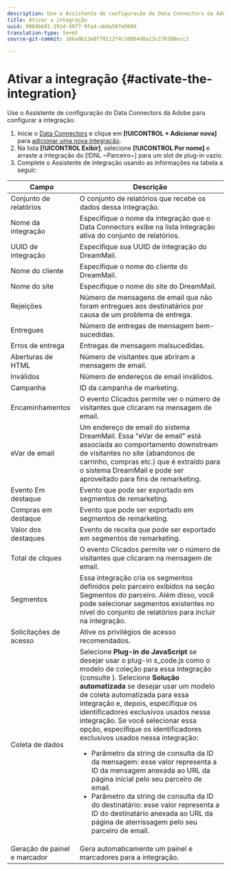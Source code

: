 ```yaml
---
description: Use o Assistente de configuração do Data Connectors da Adobe para configurar a integração.
title: Ativar a integração
uuid: 9084b691-291d-49f7-9fa4-abda507e060d
translation-type: tm+mt
source-git-commit: 16ba0b12e0f70112f4c10804d0a13c278388ecc2

---
```



# Ativar a integração {#activate-the-integration}

Use o Assistente de configuração do Data Connectors da Adobe para configurar a integração.

1. Inicie o [Data Connectors](https://marketing.adobe.com/resources/help/pt_BR/genesis/c_overview.html) e clique em **[!UICONTROL + Adicionar nova]** para [adicionar uma nova integração](https://marketing.adobe.com/resources/help/pt_BR/genesis/t_add_integration.html).
1. Na lista **[!UICONTROL Exibir]**, selecione **[!UICONTROL Por nome]** e arraste a integração do [!DNL ~Parceiro~] para um slot de plug-in vazio.
1. Complete o Assistente de integração usando as informações na tabela a seguir:

| Campo | Descrição |
|--- |--- |
| Conjunto de relatórios  | O conjunto de relatórios que recebe os dados dessa integração. |
| Nome da integração | Especifique o nome da integração que o Data Connectors exibe na lista Integração ativa do conjunto de relatórios. |
| UUID de integração | Especifique sua UUID de integração do DreamMail. |
| Nome do cliente | Especifique o nome do cliente do DreamMail. |
| Nome do site | Especifique o nome do site do DreamMail. |
| Rejeições | Número de mensagens de email que não foram entregues aos destinatários por causa de um problema de entrega. |
| Entregues | Número de entregas de mensagem bem-sucedidas. |
| Erros de entrega | Entregas de mensagem malsucedidas. |
| Aberturas de HTML | Número de visitantes que abriram a mensagem de email. |
| Inválidos | Número de endereços de email inválidos. |
| Campanha | ID da campanha de marketing. |
| Encaminhamentos | O evento Clicados permite ver o número de visitantes que clicaram na mensagem de email. |
| eVar de email | Um endereço de email do sistema DreamMail. Essa &quot;eVar de email&quot; está associada ao comportamento downstream de visitantes no site (abandonos de carrinho, compras etc.) que é extraído para o sistema DreamMail e pode ser aproveitado para fins de remarketing. |
| Evento Em destaque | Evento que pode ser exportado em segmentos de remarketing. |
| Compras em destaque | Evento que pode ser exportado em segmentos de remarketing. |
| Valor dos destaques | Evento de receita que pode ser exportado em segmentos de remarketing. |
| Total de cliques | O evento Clicados permite ver o número de visitantes que clicaram na mensagem de email. |
| Segmentos | Essa integração cria os segmentos definidos pelo parceiro exibidos na seção Segmentos do parceiro. Além disso, você pode selecionar segmentos existentes no nível do conjunto de relatórios para incluir na integração. |
| Solicitações de acesso | Ative os privilégios de acesso recomendados. |
| Coleta de dados | Selecione **Plug-in do JavaScript** se desejar usar o plug-in s_code.js como o modelo de coleção para essa integração (consulte ). Selecione **Solução automatizada** se desejar usar um modelo de coleta automatizada para essa integração e, depois, especifique os identificadores exclusivos usados nessa integração. Se você selecionar essa opção, especifique os identificadores exclusivos usados nessa integração:<ul><li>Parâmetro da string de consulta da ID da mensagem: esse valor representa a ID da mensagem anexada ao URL da página inicial pelo seu parceiro de email.</li><li>Parâmetro da string de consulta da ID do destinatário: esse valor representa a ID do destinatário anexada ao URL da página de aterrissagem pelo seu parceiro de email.</li></ul> |
| Geração de painel e marcador | Gera automaticamente um painel e marcadores para a integração. |
